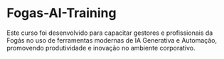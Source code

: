 # Fogas-AI-Training
Este curso foi desenvolvido para capacitar gestores e profissionais da Fogás no uso de ferramentas modernas de IA Generativa e Automação, promovendo produtividade e inovação no ambiente corporativo.
